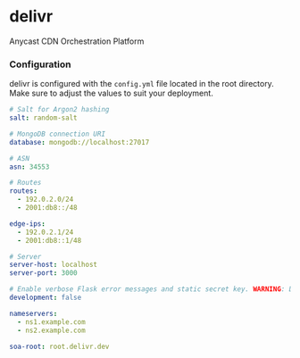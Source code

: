 # delivr
Anycast CDN Orchestration Platform

### Configuration
delivr is configured with the `config.yml` file located in the root directory. Make sure to adjust the values to suit your deployment.

```yaml
# Salt for Argon2 hashing
salt: random-salt

# MongoDB connection URI
database: mongodb://localhost:27017

# ASN
asn: 34553

# Routes
routes:
  - 192.0.2.0/24
  - 2001:db8::/48

edge-ips:
  - 192.0.2.1/24
  - 2001:db8::1/48

# Server
server-host: localhost
server-port: 3000

# Enable verbose Flask error messages and static secret key. WARNING: Don't enable this in production!
development: false

nameservers:
  - ns1.example.com
  - ns2.example.com

soa-root: root.delivr.dev
```